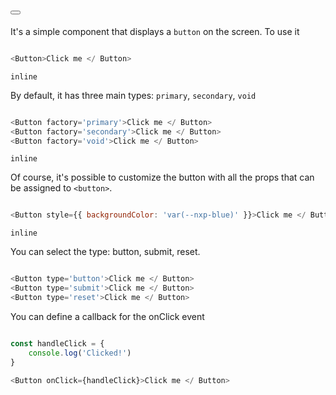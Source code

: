# <Button>

It's a simple component that displays a `button` on the screen.
To use it

```javascript

<Button>Click me </ Button>

```

```inline```

By default, it has three main types: `primary`, `secondary`, `void`

```javascript

<Button factory='primary'>Click me </ Button>
<Button factory='secondary'>Click me </ Button>
<Button factory='void'>Click me </ Button>

```

```inline```

Of course, it's possible to customize the button with all the props that can be assigned to `<button>`.

```javascript

<Button style={{ backgroundColor: 'var(--nxp-blue)' }}>Click me </ Button>
```

```inline```

You can select the type: button, submit, reset.

```javascript

<Button type='button'>Click me </ Button>
<Button type='submit'>Click me </ Button>
<Button type='reset'>Click me </ Button>

```


You can define a callback for the onClick event

```javascript

const handleClick = {
    console.log('Clicked!')
}

<Button onClick={handleClick}>Click me </ Button>

```
